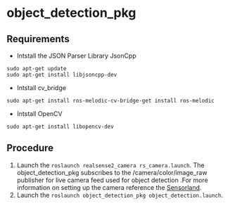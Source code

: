 # object_detection_pkg
## Requirements
* Intstall the JSON Parser Library JsonCpp
```
sudo apt-get update
sudo apt-get install libjsoncpp-dev
```

* Intstall cv_bridge
```
sudo apt-get install ros-melodic-cv-bridge-get install ros-melodic
```

* Intstall OpenCV
```
sudo apt-get install libopencv-dev
```


## Procedure
1. Launch the ```roslaunch realsense2_camera rs_camera.launch```. The object_detection_pkg subscribes to the /camera/color/image_raw publisher for live camera feed used for object detection .For more information on setting up the camera reference the [Sensorland](https://github.com/IcebergASV/Sensorland).
2. Launch the ```roslaunch object_detection_pkg object_detection.launch```.
